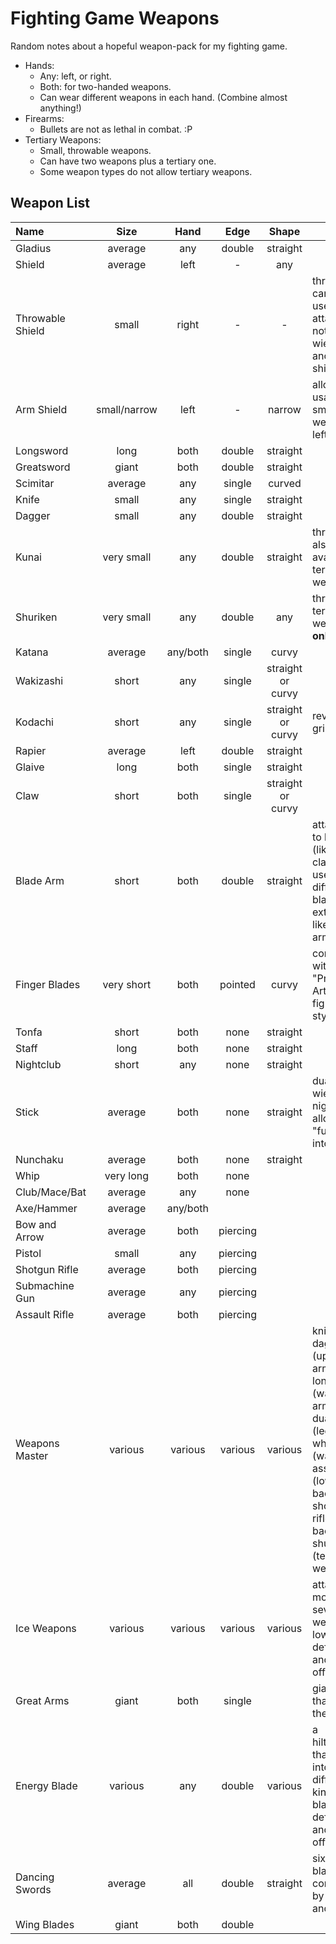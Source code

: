 # Fighting Game Weapons

Random notes about a hopeful weapon-pack for my fighting game.

* Hands:
  * Any: left, or right.
  * Both: for two-handed weapons.
  * Can wear different weapons in each hand. (Combine almost anything!)
* Firearms:
  * Bullets are not as lethal in combat. :P
* Tertiary Weapons:
  * Small, throwable weapons.
  * Can have two weapons plus a tertiary one.
  * Some weapon types do not allow tertiary weapons.

## Weapon List

|Name|Size|Hand|Edge|Shape|Extra|
|:---|:---:|:---:|:---:|:---:|---|
|Gladius|average|any|double|straight|
|Shield|average|left|-|any|
|Throwable Shield|small|right|-|-|throwable; can be used to attack; can not "dual wield" with another shield|
|Arm Shield|small/narrow|left|-|narrow|allow usage of small weapon in left hand|
|Longsword|long|both|double|straight|
|Greatsword|giant|both|double|straight|
|Scimitar|average|any|single|curved|
|Knife|small|any|single|straight|
|Dagger|small|any|double|straight|
|Kunai|very small|any|double|straight|throwable; also available as tertiary weapon|
|Shuriken|very small|any|double|any|throwable; tertiary weapon __only__|
|Katana|average|any/both|single|curvy|
|Wakizashi|short|any|single|straight or curvy|
|Kodachi|short|any|single|straight or curvy|reverse grip only?|
|Rapier|average|left|double|straight|
|Glaive|long|both|single|straight|
|Claw|short|both|single|straight or curvy|
|Blade Arm|short|both|double|straight|attachable to hand (like a claw, but is used differently); blade extends like a third arm|
|Finger Blades|very short|both|pointed|curvy|compatible with "Primal Arts" fighting style|
|Tonfa|short|both|none|straight|
|Staff|long|both|none|straight|
|Nightclub|short|any|none|straight|
|Stick|average|both|none|straight|dual-wielding nightclubs allows "fusion" into a stick|
|Nunchaku|average|both|none|straight|
|Whip|very long|both|none|
|Club/Mace/Bat|average|any|none|
|Axe/Hammer|average|any/both|
|Bow and Arrow|average|both|piercing|
|Pistol|small|any|piercing|
|Shotgun Rifle|average|both|piercing|
|Submachine Gun|average|any|piercing|
|Assault Rifle|average|both|piercing|
|Weapons Master|various|various|various|various|knife and dagger (upper arms); longsword (waist); arm shield; dual pistols (legs); whip (waist); assault rifle (lower back); shotgun rifle (upper back); shuriken (tertiary weapon)|
|Ice Weapons|various|various|various|various|attacks morph into several weapons; low defense and offense|
|Great Arms|giant|both|single||giant arms that reach the ground|
|Energy Blade|various|any|double|various|a hilt/bayard that shapes into different kinds of blades; low defense and offense|
|Dancing Swords|average|all|double|straight|six floating blades, controllable by punches and kicks|
|Wing Blades|giant|both|double||

